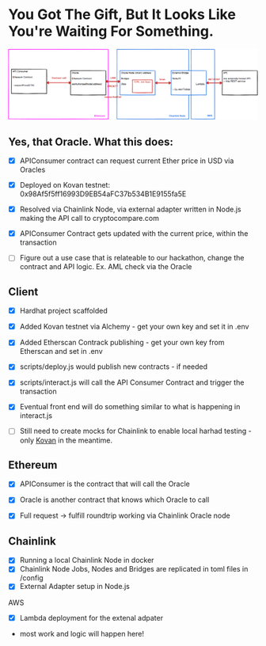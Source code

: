 # You Got The Gift, But It Looks Like You're Waiting For Something.

![](https://github.com/danielssonn/blockchain-oracles/blob/224084dcf3304cf6c4e4ccec9d80e13983945d57/assets/Chainlink%20Architecture.png)

## Yes, that Oracle. What this does:
- [x] APIConsumer contract can request current Ether price in USD via Oracles
- [x] Deployed on Kovan testnet: 0x98Af5f5ff16993D9EB54aFC37b534B1E9155fa5E 
- [x] Resolved via Chainlink Node, via external adapter written in Node.js making the API call to cryptocompare.com
- [x] APIConsumer Contract gets updated with the current price, within the transaction
- [ ] Figure out a use case that is relateable to our hackathon, change the contract and API logic. Ex. AML check via the Oracle    


## Client
- [x] Hardhat project scaffolded
- [x] Added Kovan testnet via Alchemy - get your own key and set it in .env
- [x] Added Etherscan Contrack publishing - get your own key from Etherscan and set in .env
- [x] scripts/deploy.js would publish new contracts - if needed
- [x] scripts/interact.js will call the API Consumer Contract and trigger the transaction 
- [x] Eventual front end will do something similar to what is happening in interact.js
- [ ] Still need to create mocks for Chainlink to enable local harhad testing - only [Kovan](https://faucets.chain.link/) in the meantime. 



## Ethereum

- [x] APIConsumer is the contract that will call the Oracle 
- [x] Oracle is another contract that knows which Oracle to call
- [x] Full request -> fulfill roundtrip working via Chainlink Oracle node


## Chainlink

- [x] Running a local Chainlink Node in docker
- [x] Chainlink Node Jobs, Nodes and Bridges are replicated in toml files in /config
- [x] External Adapter setup in Node.js    

AWS
- [x] Lambda deployment for the extenal adpater
- most work and logic will happen here!
  
